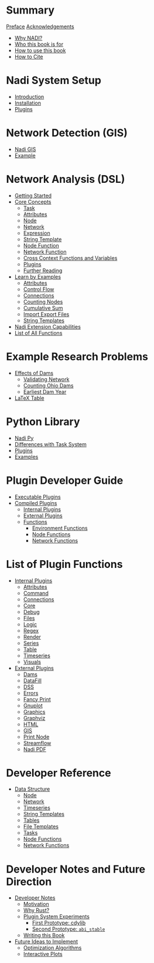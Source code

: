 # Summary
[Preface](preface.md)
[Acknowledgements](./acknowledgements.md)
- [Why NADI?](./why-nadi.md)
- [Who this book is for](./who-book.md)
- [How to use this book](./how-to.md)
- [How to Cite](./citation.md)
# Nadi System Setup
- [Introduction](./introduction.md)
- [Installation](./installation.md)
- [Plugins](./plugins.md)

# Network Detection (GIS)
- [Nadi GIS](./gis/intro.md)
- [Example](./gis/example.md)

# Network Analysis (DSL)
- [Getting Started](./getting-started.md)
- [Core Concepts](./system/intro.md)
  - [Task](./intro/task.md)
  - [Attributes](./intro/attrs.md)
  - [Node](./intro/node.md)
  - [Network](./intro/network.md)
  - [Expression](./intro/expression.md)
  - [String Template](./intro/template.md)
  - [Node Function](./intro/node-func.md)
  - [Network Function](./intro/network-func.md)
  - [Cross Context Functions and Variables](./intro/cross-context.md)
  - [Plugins](./intro/plugins.md)
  - [Further Reading](./intro/further.md)
- [Learn by Examples](./learn-examples.md)
  - [Attributes](./learn-examples/attributes.md)
  - [Control Flow](./learn-examples/control.md)
  - [Connections](./learn-examples/connections.md)
  - [Counting Nodes](./learn-examples/counting.md)
  - [Cumulative Sum](./learn-examples/cumulative.md)
  - [Import Export Files](./learn-examples/import-export.md)
  - [String Templates](./learn-examples/str-templates.md)
- [Nadi Extension Capabilities](./system/extensions.md)
- [List of All Functions](plugins/index.md)

# Example Research Problems
- [Effects of Dams](./example/ohio-dams-intro.md)
  - [Validating Network](./example/ohio-validation.md)
  - [Counting Ohio Dams](./example/ohio-dams.md)
  - [Earliest Dam Year](./example/ohio-dam-years.md)
- [LaTeX Table](./example/latex-table.md)
<!-- - [Ohio River Routing](./example-usage.md) -->
<!--   - [Making Tables](./example/tables.md) -->
<!--   - [Generating Reports](./example/gen-report.md) -->
<!--   - [Analysing Timeseries](./example/timeseries.md) -->
<!-- 	- [Looking at Data Gaps](./example/data-gap.md) -->
<!-- 	- [Visualizing Data Gaps](./example/data-gap-vis.md) -->

# Python Library
- [Nadi Py](python.md)
- [Differences with Task System](python/difference.md)
- [Plugins](python/plugins.md)
- [Examples](python/examples.md)

# Plugin Developer Guide
- [Executable Plugins](plugin-dev/exe-plugins.md)
- [Compiled Plugins](plugin-dev/plugins.md)
  - [Internal Plugins](plugin-dev/internal-plugins.md)
  - [External Plugins](plugin-dev/external-plugins.md)
  - [Functions](plugin-dev/functions.md)
    - [Environment Functions](plugin-dev/env-functions.md)
    - [Node Functions](plugin-dev/node-functions.md)
    - [Network Functions](plugin-dev/network-functions.md)

# List of Plugin Functions
- [Internal Plugins](plugins/intro.md)
  - [Attributes](plugins/attributes.md)
  - [Command](plugins/command.md)
  - [Connections](plugins/connections.md)
  - [Core](plugins/core.md)
  - [Debug](plugins/debug.md)
  - [Files](plugins/files.md)
  - [Logic](plugins/logic.md)
  - [Regex](plugins/regex.md)
  - [Render](plugins/render.md)
  - [Series](plugins/series.md)
  - [Table](plugins/table.md)
  - [Timeseries](plugins/timeseries.md)
  - [Visuals](plugins/visuals.md)
- [External Plugins](plugins/intro-ex.md)
  - [Dams](plugins/dams.md)
  - [DataFill](plugins/datafill.md)
  - [DSS](plugins/dss.md)
  - [Errors](plugins/errors.md)
  - [Fancy Print](plugins/fancy_print.md)
  - [Gnuplot](plugins/gnuplot.md)
  - [Graphics](plugins/graphics.md)
  - [Graphviz](plugins/graphviz.md)
  - [HTML](plugins/html.md)
  - [GIS](plugins/gis.md)
  - [Print Node](plugins/print_node.md)
  - [Streamflow](plugins/streamflow.md)
  - [Nadi PDF](plugins/nadi_pdf.md)

# Developer Reference
- [Data Structure](./devref/data-structures.md)
  - [Node](./devref/node.md)
  - [Network](./devref/network.md)
  - [Timeseries](./devref/timeseries.md)
  - [String Templates](./devref/string_templates.md)
  - [Tables](./devref/tables.md)
  - [File Templates](./devref/file-templates.md)
  - [Tasks](./devref/tasks.md)
  - [Node Functions](./devref/node-functions.md)
  - [Network Functions](./devref/network-functions.md)

# Developer Notes and Future Direction
- [Developer Notes](./notes/intro.md)
  - [Motivation](./notes/motivations.md)
  - [Why Rust?](./notes/rust.md)
  - [Plugin System Experiments]()
	- [First Prototype: cdylib]()
	- [Second Prototype: `abi_stable`]()
  - [Writing this Book](./notes/writing-book.md)
- [Future Ideas to Implement]()
  - [Optimization Algorithms](./future/optimization.md)
  - [Interactive Plots](./future/interactive-plots.md)
